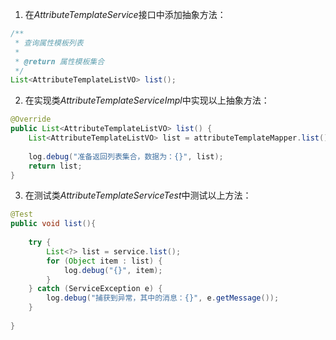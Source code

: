 
1. 在*AttributeTemplateService*接口中添加抽象方法：
```java
/**  
 * 查询属性模板列表  
 *  
 * @return 属性模板集合  
 */  
List<AttributeTemplateListVO> list();
```


2. 在实现类*AttributeTemplateServiceImpl*中实现以上抽象方法：
```java
@Override  
public List<AttributeTemplateListVO> list() {  
    List<AttributeTemplateListVO> list = attributeTemplateMapper.list();  
  
    log.debug("准备返回列表集合，数据为：{}", list);  
    return list;  
}
```


3. 在测试类*AttributeTemplateServiceTest*中测试以上方法：
```java
@Test  
public void list(){  
  
    try {  
        List<?> list = service.list();  
        for (Object item : list) {  
            log.debug("{}", item);  
        }  
    } catch (ServiceException e) {  
        log.debug("捕获到异常，其中的消息：{}", e.getMessage());  
    }  
  
}
```